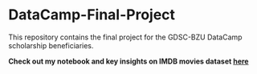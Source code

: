 # DataCamp-Final-Project

This repository contains the final project for the GDSC-BZU DataCamp scholarship beneficiaries.

**Check out my notebook and key insights on IMDB movies dataset [here](Pandas/Project.ipynb)**
